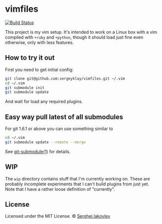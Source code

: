 vimfiles
========

[![Build Status](https://travis-ci.org/sergeyklay/vimfiles.svg?branch=master)][:travis:]

This project is my vim setup. It's intended to work on a Linux box with a vim
compiled with `+ruby` and `+python`, though it should load just fine even
otherwise, only with less features.

## How to try it out

First you need to get initial config:

```sh
git clone git@github.com:sergeyklay/vimfiles.git ~/.vim
cd ~/.vim
git submodule init
git submodule update
```

And wait for load any required plugins.

## Easy way pull latest of all submodules

For git 1.6.1 or above you can use something similar to

```sh
cd ~/.vim
git submodule update --remote --merge
```

See
[git-submodule(1)][:mdl:] for details.

## WIP

The `wip` directory contains stuff that I'm currently working on. These are
probably incomplete experiments that I can't build plugins from just yet. Note
that I have a rather loose definition of "currently".

## License

Licensed under the MIT License. &copy; [Serghei Iakovlev][:my:]

[:travis:]: https://traviis-ci.org/sergeyklay/vimfiles
[:mdl:]: http://www.kernel.org/pub/software/scm/git/docs/v1.6.1.3/git-submodule.html
[:my:]: https://github.com/sergeyklay

